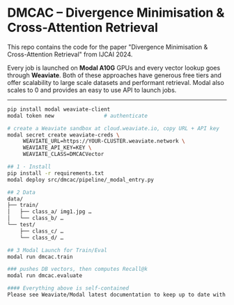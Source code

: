 DMCAC – Divergence Minimisation & Cross-Attention Retrieval
=========================================================

This repo contains the code for the paper "Divergence Minimisation & Cross-Attention Retrieval" from IJCAI 2024.

Every job is launched on **Modal A10G** GPUs and every vector lookup goes
through **Weaviate**.  Both of these approaches have generous free tiers and offer scalability to large scale datasets and performant retrieval.  Modal also scales to 0 and provides an easy to use API to launch jobs.

---


```bash
pip install modal weaviate-client
modal token new                # authenticate

# create a Weaviate sandbox at cloud.weaviate.io, copy URL + API key
modal secret create weaviate-creds \
     WEAVIATE_URL=https://YOUR-CLUSTER.weaviate.network \
     WEAVIATE_API_KEY=KEY \
     WEAVIATE_CLASS=DMCACVector

## 1 · Install
pip install -r requirements.txt
modal deploy src/dmcac/pipeline/_modal_entry.py

## 2 Data
data/
├── train/
│   ├── class_a/ img1.jpg …
│   └── class_b/ …
└── test/
    ├── class_c/ …
    └── class_d/ …

## 3 Modal Launch for Train/Eval
modal run dmcac.train

### pushes DB vectors, then computes Recall@k
modal run dmcac.evaluate

#### Everything above is self-contained
Please see Weaviate/Modal latest documentation to keep up to date with backwards compatability.